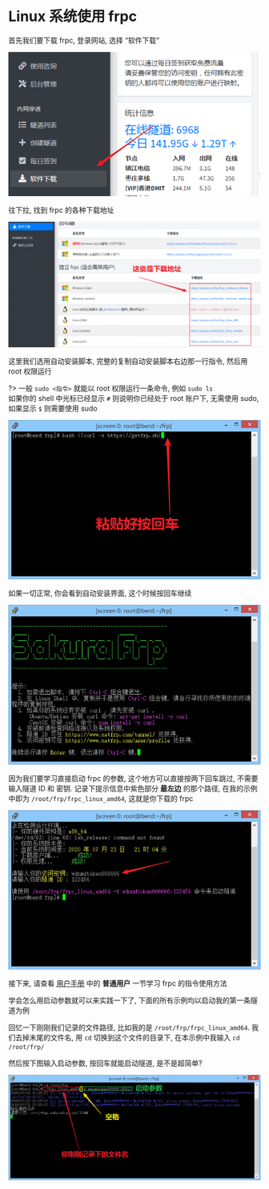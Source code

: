 # Linux 系统使用 frpc

首先我们要下载 frpc, 登录网站, 选择 “软件下载”

![](_images/image-1.png)

往下拉, 找到 frpc 的各种下载地址

![](_images/image-2.png)

这里我们选用自动安装脚本, 完整的复制自动安装脚本右边那一行指令, 然后用 root 权限运行

?> 一般 `sudo <指令>` 就能以 root 权限运行一条命令, 例如 `sudo ls`<br>
如果你的 shell 中光标已经显示 `#` 则说明你已经处于 root 账户下, 无需使用 sudo, 如果显示 `$` 则需要使用 sudo

![](_images/image-4.png)

如果一切正常, 你会看到自动安装界面, 这个时候按回车继续

![](_images/image-5.png)

因为我们要学习直接启动 frpc 的参数, 这个地方可以直接按两下回车跳过, 不需要输入隧道 ID 和 密钥. 记录下提示信息中紫色部分 **最左边** 的那个路径, 在我的示例中即为 `/root/frp/frpc_linux_amd64`, 这就是你下载的 frpc

![](_images/image-6.png)

接下来, 请查看 [用户手册](/frpc/manual#普通用户) 中的 **普通用户** 一节学习 frpc 的指令使用方法

学会怎么用启动参数就可以来实践一下了, 下面的所有示例均以启动我的第一条隧道为例

回忆一下刚刚我们记录的文件路径, 比如我的是 `/root/frp/frpc_linux_amd64`. 我们去掉末尾的文件名, 用 `cd` 切换到这个文件的目录下, 在本示例中我输入 `cd /root/frp/`

然后按下图输入启动参数, 按回车就能启动隧道, 是不是超简单?

![](_images/image-12.png)
